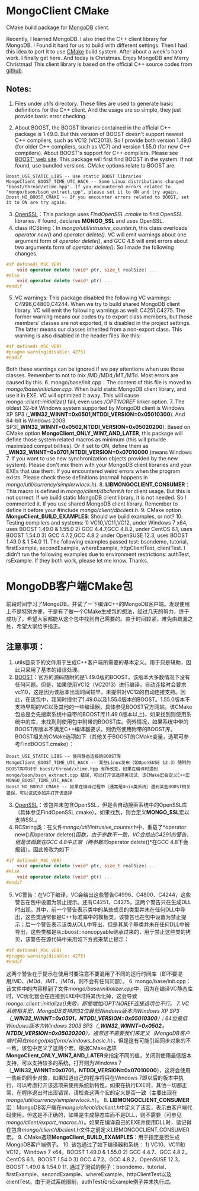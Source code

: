 MongoClient CMake
=================

CMake build package for [MongoDB](http://www.mongodb.org) client.

Recently, I learned MongoDB. I also tried the C++ client library for MongoDB. I Found it hard for us to build with different settings. Then I had this idea to port it to use [CMake](http://www.cmake.org) build system. After about a week's hard work. I finally get here. And today is Christmas. Enjoy MongoDB and Merry Christmas!
This client library is based on the official C++ source codes from [github](https://github.com/mongodb/mongo).

Notes:
------

1. Files under *utils* directory. These files are used to generate basic definitions for the C++ client. And the usage are so simple, they just provide basic error checking.

2. About BOOST, the BOOST libraries contained in the official C++ package is 1.49.0. But this version of BOOST doesn't support newest C++ compilers, such as VC12 (VC2013). So I provide both version 1.49.0 (for older C++ compilers, such as VC7) and version 1.55.0 (for new C++ compilers). About BOOST's support for C++ compilers. Please see [BOOST' web site](http://www.boost.org). This package will first find BOOST in the system. If not found, use bundled versions. CMake options relate to BOOST are:
```
Boost_USE_STATIC_LIBS -- Use static BOOST libraries  
MongoClient_BOOST_TIME_UTC_HACK -- Some Linux distributions changed "boost/thread/xtime.hpp". If you encountered errors related to "mongo/bson/bson_extract.cpp", please set it to ON and try again.  
Boost_NO_BOOST_CMAKE -- If you encounter errors related to BOOST, set it to ON are try again.  
```
3. [OpenSSL](http://www.openssl.org)：This package uses *FindOpenSSL.cmake* to find OpenSSL libraries. If found, declares **MONGO_SSL** and uses OpenSSL.
4. class RCString：In *mongo/util/intrusive_counter.h*, this class overloads *operator new()* and *operator delete()*. VC will emit warnings about one argument form of *operator delete()*, and GCC 4.8 will emit errors about two arguments form of *operator delete()*. So I made the following changes.
```C++
#if defined(_MSC_VER)
    void operator delete (void* ptr, size_t realSize) ...
#else
    void operator delete (void* ptr) ...
#endif
```
5. VC warnings: This package disabled the following VC warnings: C4996,C4800,C4244.  When we try to build shared MongoDB client library. VC will emit the following warnings as well: C4251,C4275. The former warning means our codes try to export class members, but those members' classes are not exported, it is disabled in the project settings. The latter means our classes inherited from a non-export class. This warning is also disabled in the header files like this:
```C++
#if defined(_MSC_VER)
#pragma warning(disable: 4275)
#endif
```
Both these warnings can be ignored if we pay attentions when use those classes. Remember to not to mix /MD,/MDd,/MT,/MTd. Most errors are caused by this.
6. mongo/base/init.cpp：The content of this file is moved to *mongo/base/initializer.cpp*. When build static MongoDB client library, and use it in EXE. VC will optimized it away. This will cause *mongo::client::initialize()* fail, even uses */OPT:NOREF* linker option.
7. The oldest 32-bit Windows system supported by MongoDB client is Windows XP SP3 (**_WIN32_WINNT=0x0501,NTDDI_VERSION=0x05010300**). And 64-bit is Windows 2003 SP3(**_WIN32_WINNT=0x0502,NTDDI_VERSION=0x05020200**). Based on CMake option **MongoClient_ONLY_WIN7_AND_LATER**, this package will define those system related macros as minimum (this will provide maximized compatibilities). Or if set to ON, define them as **_WIN32_WINNT=0x0701,NTDDI_VERSION=0x07010000** (means Windows 7. If you want to use new synchronization objects provided by the new system). Please don't mix them with your MongoDB client libraries and your EXEs that use them. If you encountered weird errors when the program exists. Please check these definitions (normall happens in *mongo/util/currency/simplerwlock.h*).
8. **LIBMONGOCLIENT_CONSUMER**：This macro is defined in *mongo/client/dbclient.h* for client usage. But this is not correct. If we build static MongoDB client library, it is not needed. So I commented it. If you use shared MongoDB client library. Remember to define it before your #include *mongo/client/dbclient.h*.
9. CMake option **MongoClient_BUILD_EXAMPLES**: Should we build examples, or not?
10. Testing compilers and systems:
    1) VC10,VC11,VC12, under Windows 7 x64, uses BOOST 1.49.0 & 1.55.0
    2) GCC 4.4.7,GCC 4.8.2, under CentOS 6.1, uses BOOST 1.54.0
    3) GCC 4.7.2,GCC 4.8.2 under OpenSUSE 12.3, uses BOOST 1.49.0 & 1.54.0
11. The following examples passed test: bsondemo, tutorial, firstExample, secondExample, whereExample, httpClientTest, clientTest. I didn't run the following examples due to environment restrictions: authTest, rsExample. If they both work, please let me know. Thanks.

MongoDB客户端CMake包
====================

前段时间学习了MongoDB，并试了一下编译C++的MongoDB客户端。发现使用上不是特别方便，于是有了做一个CMake生成包的想法，经过几天的努力，终于成功了。希望大家都能从这个包中找到自己需要的。由于时间较紧，难免由疏漏之处，希望大家给予指正。

注意事项：
----------

1. utils目录下的文件用于生成C++客户端所需要的基本定义。用于只是辅助，因此只采用了基本的错误处理。
2. [BOOST](http://www.boost.org)：官方的源码随附的是1.49.0版的BOOST，该版本大多数情况下没有任何问题。但是，如果使用VC12（VC2013）进行编译，自动连接时会要求vc110，这是因为该版本出现时间较早，未提供对VC12的自动连接支持。因此，在该包中，我同时提供了1.49.0以及1.55.0版本的BOOST。1.55.0版本不支持早期的VC以及其他的一些编译器，具体参见BOOST官方网站。该CMake包总是会先搜索系统中自带的BOOST库(1.49.0版本以上)，如果找到则使用系统中的库，未找到则使用包中附带的BOOST库。例外情况，如果系统中带的BOOST库版本不满足C++编译器要求，则仍然使用附带的BOOST库。BOOST相关的CMake选项如下（其他关于BOOST的CMake变量，选项可参考FindBOOST.cmake）：
```
Boost_USE_STATIC_LIBS -- 使用静态连接的BOOST库  
MongoClient_BOOST_TIME_UTC_HACK -- 某些Linux发布（如OpenSUSE 12.3）随附的BOOST库中对于 boost/thread/xtime.hpp 有所改变，如果在编译时遇到 mongo/bson/bson_extract.cpp 错误，可以打开该选择再试试，该CMake宏会定义C++宏 MONGO_BOOST_TIME_UTC_HACK  
Boost_NO_BOOST_CMAKE -- 如果在编译过程中（通常是Unix类系统）遇到某些BOOST相关错误，可以试试添加并打开该选择  
```
3. [OpenSSL](http://www.openssl.org)：该包并未包含OpenSSL，但是会自动搜索系统中的OpenSSL库（具体参见FindOpenSSL.cmake）。如果找到，则会定义**MONGO_SSL**宏以支持SSL。
4. RCString类：在文件*mongo/util/intrusive_counter.h*中，重载了*operator new()*和*operator delete()*函数，由于参数不一致，VC会给出C4291的警告，但是该函数在GCC 4.8中正常（两参数的*operator delete()*在GCC 4.8下会报错）。因此修改为如下：
```C++
#if defined(_MSC_VER)
    void operator delete (void* ptr, size_t realSize) ...
#else
    void operator delete (void* ptr) ...
#endif
```
5. VC警告：在VC下编译，VC会给出这些警告C4996、C4800、C4244，这些警告在包中设置为禁止提示。还有C4251、C4275，这两个警告只在生成DLL时出现。其中，前一个警告表示类中的某些成员的类型并未在任何DLL中导出，这些类通常都是C++标准库中的模板类，该警告也在包中设置为禁止提示；后一个警告表示该类从DLL中导出，但是其某个基类并未在任何DLL中被导出，这些类都是从::boost::noncopyable继承过来的，用于禁止这些类的拷贝，该警告在源代码中采用如下方式来禁止提示：
```C++
#if defined(_MSC_VER)
#pragma warning(disable: 4275)
#endif
```
这两个警告在于提示在使用时要注意不要混用了不同的运行时间库（即不要混用/MD、/MDd、/MT、/MTd，则不会有任何问题）。
6. mongo/base/init.cpp：该文件中的内容移到了文件*mongo/base/initializer.cpp*中，因为在编译VC静态库时，VC优化器会在连接到EXE中时将其优化掉，这会导致*mongo::client::initialize()*失败，即使增加/OPT:NOREF连接选项也不行。
7. VC系统相关宏，MongoDB支持的32位最低Windows版本为Windows XP SP3（**_WIN32_WINNT=0x0501，NTDDI_VERSION=0x05010300**）；64位最低Windows版本为Windows 2003 SP3（**_WIN32_WINNT=0x0502，NTDDI_VERSION=0x05020200**）。通常这不需要我们来定义（MongoDB客户端代码在*mongo/platform/windows_basic.h*），但是这有可能引起同步对象的不一致，该包中定义了这两个宏，根据CMake选项**MongoClient_ONLY_WIN7_AND_LATER**来指定不同的值，关闭则使用最低版本支持，可以支持较多的系统，打开则为Windows 7（**_WIN32_WINNT=0x0701，NTDDI_VERSION=0x07010000**），这将会使用一些新的同步对象，如果知道自己的程序将只在Windows 7即以后的版本中执行，可以考虑打开该选项来使用系统新特性。如果在执行EXE时，其他一切都正常，在程序退出时出现错误，请检查这两个宏的定义是否一致（主要出现在*mongo/util/currency/simplerwlock.h*）。
8. **LIBMONGOCLIENT_CONSUMER**宏：MongoDB客户端在*mongo/client/dbclient.h*中定义了该宏，表示由客户端代码使用，但这是不正确的，如果是生成静态库而不是DLL，则不需要（可参见*mongo/client/export_macros.h*）。如果在编译自己的EXE并使用DLL时，请记得在包含*mongo/client/dbclient.h*文件之前定义LIBMONGOCLIENT_CONSUMER宏。
9. CMake选项**MongoClient_BUILD_EXAMPLES**：用于指定是否生成MongoDB客户端例子。
10. 该包通过了如下编译器和系统：
    1) VC10、VC11和VC12，Windows 7 x64，BOOST 1.49.0 & 1.55.0
    2) GCC 4.4.7、GCC 4.8.2，CentOS 6.1，BOOST 1.54.0
    3) GCC 4.7.2、GCC 4.8.2，OpenSUSE 12.3，BOOST 1.49.0 & 1.54.0
11. 通过了测试的例子：bsondemo、tutorial、firstExample、secondExample、whereExample、httpClientTest以及clientTest。由于测试系统限制，authTest和rsExample例子并未执行过。
